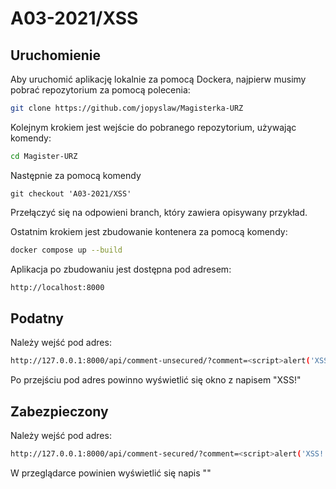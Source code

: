 # A03-2021/XSS

## Uruchomienie

Aby uruchomić aplikację lokalnie za pomocą Dockera, najpierw musimy pobrać repozytorium za pomocą polecenia:

```bash
git clone https://github.com/jopyslaw/Magisterka-URZ
```
Kolejnym krokiem jest wejście do pobranego repozytorium, używając komendy:

```bash
cd Magister-URZ
```

Następnie za pomocą komendy

```git
git checkout 'A03-2021/XSS'
```

Przełączyć się na odpowieni branch, który zawiera opisywany przykład.

Ostatnim krokiem jest zbudowanie kontenera za pomocą komendy:

```bash
docker compose up --build
```

Aplikacja po zbudowaniu jest dostępna pod adresem:

```bash
http://localhost:8000
```

## Podatny

Należy wejść pod adres:
```bash
http://127.0.0.1:8000/api/comment-unsecured/?comment=<script>alert('XSS!');</script>
```

Po przejściu pod adres powinno wyświetlić się okno z napisem "XSS!"

## Zabezpieczony

Należy wejść pod adres:
```bash
http://127.0.0.1:8000/api/comment-secured/?comment=<script>alert('XSS!');</script>
```

W przeglądarce powinien wyświetlić się napis "<script>alert('XSS!');</script>"
